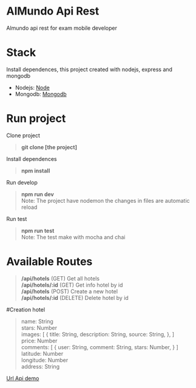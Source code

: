 # AlMundo Api Rest 
Almundo api rest for exam mobile developer

# Stack
Install dependences, this project created with nodejs, express and mongodb

- Nodejs: [Node](https://nodejs.org/es/)
- Mongodb: [Mongodb](https://www.mongodb.com/)

# Run project

Clone project
> **git clone [the project]**

Install dependences
>  **npm install**

Run develop
> **npm run dev** <br> Note: The project have nodemon the changes in files are automatic reload

Run test

> **npm run test** <br/> Note: The test make with mocha and chai

# Available Routes

> **/api/hotels** (GET) Get all hotels <br> **/api/hotels/:id** (GET) Get info hotel by id <br> **/api/hotels** (POST) Create a new hotel <br> **/api/hotels/:id** (DELETE) Delete hotel by id

#Creation hotel
> name: String <br>
	stars: Number <br>
	images: [
		{
			title: String,
			description: String,
			source: String,
		},
	] <br>
	price: Number <br>
	comments: [
		{
			user: String,
			comment: String,
			stars: Number,
		}
	]  <br>
	latitude: Number <br>
	longitude: Number <br>
	address: String <br>
  
[Url Api demo](https://almundo-exam.herokuapp.com/)
